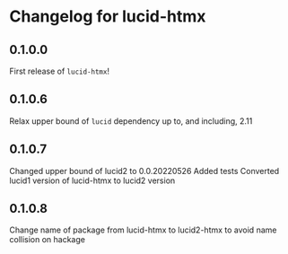 # Changelog for lucid-htmx

## 0.1.0.0

First release of `lucid-htmx`!

## 0.1.0.6

Relax upper bound of `lucid` dependency up to, and including, 2.11

## 0.1.0.7

Changed upper bound of lucid2 to 0.0.20220526
Added tests 
Converted lucid1 version of lucid-htmx to lucid2 version

## 0.1.0.8

Change name of package from lucid-htmx to lucid2-htmx to avoid name collision on hackage
